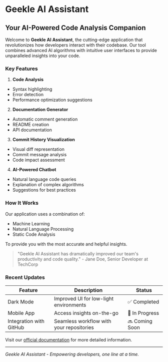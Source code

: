 # Geekle AI Assistant

## Your AI-Powered Code Analysis Companion

Welcome to **Geekle AI Assistant**, the cutting-edge application that revolutionizes how developers interact with their codebase. Our tool combines advanced AI algorithms with intuitive user interfaces to provide unparalleled insights into your code.

### Key Features

1. **Code Analysis**
  - Syntax highlighting
  - Error detection
  - Performance optimization suggestions

2. **Documentation Generator**
  - Automatic comment generation
  - README creation
  - API documentation

3. **Commit History Visualization**
  - Visual diff representation
  - Commit message analysis
  - Code impact assessment

4. **AI-Powered Chatbot**
  - Natural language code queries
  - Explanation of complex algorithms
  - Suggestions for best practices

### How It Works

Our application uses a combination of:

- Machine Learning
- Natural Language Processing
- Static Code Analysis

To provide you with the most accurate and helpful insights.

> "Geekle AI Assistant has dramatically improved our team's productivity and code quality." - Jane Doe, Senior Developer at TechCorp

### Recent Updates

| Feature | Description | Status |
|---------|-------------|--------|
| Dark Mode | Improved UI for low-light environments | ✅ Completed |
| Mobile App | Access insights on-the-go | 🚧 In Progress |
| Integration with GitHub | Seamless workflow with your repositories | 🔜 Coming Soon |

Visit our [official documentation](https://some-site.com/docs) for more detailed information.

---

*Geekle AI Assistant - Empowering developers, one line at a time.*

